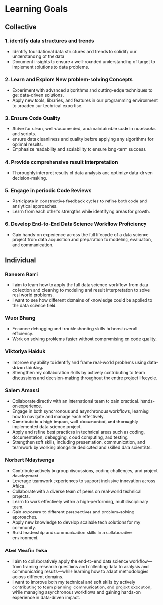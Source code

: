 # Learning Goals

## Collective

### 1. identify data structures and trends

* Identify foundational data structures and trends to solidify our understanding
of the data
* Document insights to ensure a well-rounded understanding of target
to implement solutions to data problems.

### 2. Learn and Explore New problem-solving Concepts

* Experiment with advanced algorithms and cutting-edge techniques to get
data-driven solutions.
* Apply new tools, libraries, and features in our programming environment  to
broaden our technical expertise.

### 3. Ensure Code Quality

* Strive for clean, well-documented, and maintainable code in notebooks and scripts.
* ensure data cleanliness and quality before applying any algorithms for
optimal results.
* Emphasize readability and scalability to ensure long-term success.

### 4. Provide comprehensive result interpretation

* Thoroughly interpret results of data analysis and optimize data-driven decision-making.

### 5.  Engage in periodic Code Reviews

* Participate in constructive feedback cycles to refine both code and
analytical approaches.
* Learn from each other’s strengths while identifying areas for growth.

### 6. Develop End-to-End Data Science Workflow Proficiency

* Gain hands-on experience across the full lifecycle of a data science
 project from data acquisition and preparation to modeling, evaluation, and communication.

## Individual

### Raneem Rami

* I aim to learn how to apply the full data science workflow,
from data collection and cleaning to modeling and result
interpretation to solve real world problems.
* I want to see how different domains of knowledge could be applied to
the data science field.  

### Wuor Bhang

* Enhance debugging and troubleshooting skills to boost overall efficiency.
* Work on solving problems faster without compromising on code quality.

### Viktoriya Haiduk

* Improve my ability to identify and frame real-world
problems using data-driven thinking.
* Strengthen my collaboration skills by actively contributing to team
discussions and decision-making throughout the entire project lifecycle.

### Salem Amassi

* Collaborate directly with an international team to gain practical, hands-on experience.
* Engage in both synchronous and asynchronous workflows, learning how to navigate
and manage each effectively.
* Contribute to a high-impact, well-documented, and thoroughly implemented data
science project.
* Apply and refine best practices in technical areas such as coding, documentation,
debugging, cloud computing, and testing.
* Strengthen soft skills, including presentation, communication,
and teamwork by working alongside dedicated and skilled data scientists.

### Norbert Ndayisenga

* Contribute actively to group discussions, coding challenges, and project development.
* Leverage teamwork experiences to support inclusive innovation across Africa.
* Collaborate with a diverse team of peers on real-world technical projects.
* Learn to work effectively within a high-performing, multidisciplinary team.
* Gain exposure to different perspectives and problem-solving approaches.
* Apply new knowledge to develop scalable tech solutions for my community.
* Build leadership and communication skills in a collaborative environment.

### Abel Mesfin Teka

* I aim to collaboratively apply the end-to-end data science
workflow—from framing research questions and collecting data
to analysis and communicating results—while learning how to adapt methodologies
across different domains.
* I want to improve both my technical and soft skills by actively
contributing to team planning, communication, and project execution,
while managing asynchronous workflows and gaining hands-on experience
in data-driven impact.

